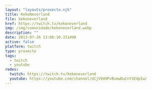 ```yaml
---
layout: "layouts/proxecto.njk"
title: KekoNeverland
file: kekoneverland
href: https://twitch.tv/kekoneverland
img: /img/comunidade/kekoneverland.webp
description: ""
date: 2013-07-26 13:06:10.331498
active: false
platform: twitch
type: proxecto
tags:
  - twitch
  - youtube
redes:
  twitch: https://twitch.tv/kekoneverland
  youtube: https://youtube.com/channel/UCjV949Pv8umwDuCnY3EdpIw/
---
```

